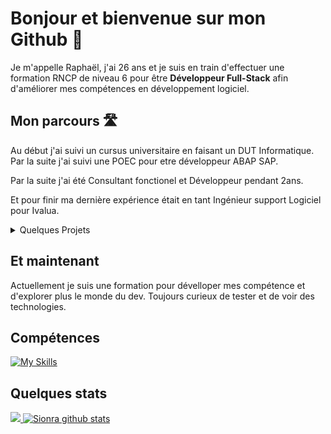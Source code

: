 # Bonjour et bienvenue sur mon Github 👋

Je m'appelle Raphaël, j'ai 26 ans et je suis en train d'effectuer une formation RNCP de niveau 6 pour être **Développeur Full-Stack** afin d'améliorer mes compétences en développement logiciel.

## Mon parcours 🛣

Au début j'ai suivi un cursus universitaire en faisant un DUT Informatique. Par la suite j'ai suivi une POEC pour etre développeur ABAP SAP.

Par la suite j'ai été Consultant fonctionel et Développeur pendant 2ans.

Et pour finir ma dernière expérience était en tant Ingénieur support Logiciel pour Ivalua.

<details>
    <summary>Quelques Projets</summary>
    
1. La météo

    Un site simple qui permet d'afficher la météo actuelle et les prévisions des 7 prochains jours. https://sionra.github.io/index.html
2. La bataille navale

    Un petit projet pour apprendre le C# et refaire le jeu de la bataille navale en C# utilisant uniquement la console.

</details>

## Et maintenant

Actuellement je suis une formation pour dévelloper mes compétence et d'explorer plus le monde du dev. Toujours curieux de tester et de voir des technologies.

## Compétences
[![My Skills](https://skillicons.dev/icons?i=js,html,css,java,angular,nodejs,spring,mysql,git,cs,py&perline=4)](https://github.com/Sionra)


## Quelques stats

<a href="https://github.com/Sionra">
  <img src="https://github-readme-stats.vercel.app/api/top-langs/?username=Sionra&theme=dark&hide_langs_below=1" />
</a>
<a href="https://github.com/Sionra">
 <img src="https://github-readme-stats.vercel.app/api?username=Sionra&show_icons=true&theme=dark&line_height=40" alt="Sionra github stats"/>
</a>
<!--
**Sionra/Sionra** is a ✨ _special_ ✨ repository because its `README.md` (this file) appears on your GitHub profile.

Here are some ideas to get you started:

- 🔭 I’m currently working on ...
- 🌱 I’m currently learning ...
- 👯 I’m looking to collaborate on ...
- 🤔 I’m looking for help with ...
- 💬 Ask me about ...
- 📫 How to reach me: ...
- 😄 Pronouns: ...
- ⚡ Fun fact: ...
-->

